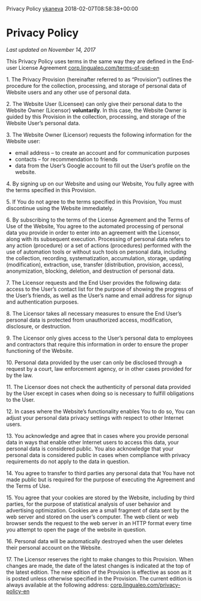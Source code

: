 Privacy Policy [ykaneva](https://corp.lingualeo.com/author/ykaneva/ "Posts by ykaneva") 2018-02-07T08:58:38+00:00

Privacy Policy
==============

_Last updated on November 14, 2017_

This Privacy Policy uses terms in the same way they are defined in the End-user License Agreement [corp.lingualeo.com/terms-of-use-en](https://corp.lingualeo.com/terms-of-use-en/)

1\. The Privacy Provision (hereinafter referred to as “Provision”) outlines the procedure for the collection, processing, and storage of personal data of Website users and any other use of personal data.

2\. The Website User (Licensee) can only give their personal data to the Website Owner (Licensor) **voluntarily**. In this case, the Website Owner is guided by this Provision in the collection, processing, and storage of the Website User’s personal data.

3\. The Website Owner (Licensor) requests the following information for the Website user: 

*   email address – to create an account and for communication purposes
*   contacts – for recommendation to friends
*   data from the User’s Google account to fill out the User’s profile on the website.

4\. By signing up on our Website and using our Website, You fully agree with the terms specified in this Provision.

5\. If You do not agree to the terms specified in this Provision, You must discontinue using the Website immediately.

6\. By subscribing to the terms of the License Agreement and the Terms of Use of the Website, You agree to the automated processing of personal data you provide in order to enter into an agreement with the Licensor, along with its subsequent execution. Processing of personal data refers to any action (procedure) or a set of actions (procedures) performed with the use of automation tools or without such tools on personal data, including the collection, recording, systematization, accumulation, storage, updating (modification), extraction, use, transfer (distribution, provision, access), anonymization, blocking, deletion, and destruction of personal data.

7\. The Licensor requests and the End User provides the following data: access to the User’s contact list for the purpose of showing the progress of the User’s friends, as well as the User’s name and email address for signup and authentication purposes.

8\. The Licensor takes all necessary measures to ensure the End User’s personal data is protected from unauthorized access, modification, disclosure, or destruction.

9\. The Licensor only gives access to the User’s personal data to employees and contractors that require this information in order to ensure the proper functioning of the Website.

10\. Personal data provided by the user can only be disclosed through a request by a court, law enforcement agency, or in other cases provided for by the law.

11\. The Licensor does not check the authenticity of personal data provided by the User except in cases when doing so is necessary to fulfill obligations to the User.

12\. In cases where the Website’s functionality enables You to do so, You can adjust your personal data privacy settings with respect to other Internet users.

13\. You acknowledge and agree that in cases where you provide personal data in ways that enable other Internet users to access this data, your personal data is considered public. You also acknowledge that your personal data is considered public in cases when compliance with privacy requirements do not apply to the data in question.

14\. You agree to transfer to third parties any personal data that You have not made public but is required for the purpose of executing the Agreement and the Terms of Use.

15\. You agree that your cookies are stored by the Website, including by third parties, for the purpose of statistical analysis of user behavior and advertising optimization. Cookies are a small fragment of data sent by the web server and stored on the user’s computer. The web client or web browser sends the request to the web server in an HTTP format every time you attempt to open the page of the website in question.

16\. Personal data will be automatically destroyed when the user deletes their personal account on the Website.

17\. The Licensor reserves the right to make changes to this Provision. When changes are made, the date of the latest changes is indicated at the top of the latest edition. The new edition of the Provision is effective as soon as it is posted unless otherwise specified in the Provision. The current edition is always available at the following address: [corp.lingualeo.com/privacy-policy-en](https://corp.lingualeo.com/privacy-policy-en/)